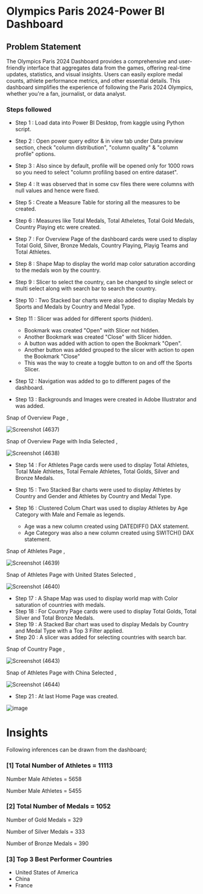 # Olympics Paris 2024-Power BI Dashboard



## Problem Statement

The Olympics Paris 2024 Dashboard provides a comprehensive and user-friendly interface that aggregates data from the games, offering real-time updates, statistics, and visual insights. Users can easily explore medal counts, athlete performance metrics, and other essential details. This dashboard simplifies the experience of following the Paris 2024 Olympics, whether you're a fan, journalist, or data analyst.


### Steps followed 

- Step 1 : Load data into Power BI Desktop, from kaggle using Python script.
- Step 2 : Open power query editor & in view tab under Data preview section, check "column distribution", "column quality" & "column profile" options.
- Step 3 : Also since by default, profile will be opened only for 1000 rows so you need to select "column profiling based on entire dataset".
- Step 4 : It was observed that in some csv files there were columns with null values and hence were fixed.
- Step 5 : Create a Measure Table for storing all the measures to be created.
- Step 6 : Measures like Total Medals, Total Atheletes, Total Gold Medals, Country Playing etc were created.
- Step 7 : For Overview Page of the dashboard cards were used to display Total Gold, Silver, Bronze Medals, Country Playing, Playig Teams and Total Athletes. 
- Step 8 : Shape Map to display the world map color saturation according to the medals won by the country.
- Step 9 : Slicer to select the country, can be changed to single select or multi select along with search bar to search the country.
- Step 10 : Two Stacked bar charts were also added to display Medals by Sports and Medals by Country and Medal Type. 
- Step 11 : Slicer was added for different sports (hidden).

  - Bookmark was created "Open" with Slicer not hidden.
  - Another Bookmark was created "Close" with Slicer hidden.
  - A button was added with action to open the Bookmark "Open".
  - Another button was added grouped to the slicer with action to open the Bookmark "Close"
  - This was the way to create a toggle button to on and off the Sports Slicer.

- Step 12 : Navigation was added to go to different pages of the dashboard.
- Step 13 : Backgrounds and Images were created in Adobe Illustrator and was added.

Snap of Overview Page ,

![Screenshot (4637)](https://github.com/user-attachments/assets/4c81812c-4b8f-440d-8a39-8e6f24d4c2f2)

Snap of Overview Page with India Selected ,

![Screenshot (4638)](https://github.com/user-attachments/assets/28ab9165-d6bd-4f2a-a90a-4eb4fa9534d3)

- Step 14 : For Athletes Page cards were used to display Total Athletes, Total Male Athletes, Total Female Athletes, Total Golds, Silver and Bronze Medals.
- Step 15 : Two Stacked Bar charts were used to display Athletes by Country and Gender and Athletes by Country and Medal Type.
- Step 16 : Clustered Colum Chart was used to display Athletes by Age Category with Male and Female as legends.

    - Age was a new column created using DATEDIFF() DAX statement.
    - Age Category was also a new column created using SWITCH() DAX statement.

Snap of Athletes Page ,

![Screenshot (4639)](https://github.com/user-attachments/assets/9fe1aa1c-2028-43ef-aa7d-d34f91bd8570)

Snap of Athletes Page with United States Selected ,

![Screenshot (4640)](https://github.com/user-attachments/assets/aeb017df-976b-4743-8bd6-7d60721019bd)


- Step 17 : A Shape Map was used to display world map with Color saturation of countries with medals.
- Step 18 : For Country Page cards were used to display Total Golds, Total Silver and Total Bronze Medals.
- Step 19 : A Stacked Bar chart was used to display Medals by Country and Medal Type with a Top 3 Filter applied.
- Step 20 : A slicer was added for selecting countries with search bar. 

Snap of Country Page ,

![Screenshot (4643)](https://github.com/user-attachments/assets/0d132621-5552-4abe-b8fa-0013376e45ec)

Snap of Athletes Page with China Selected ,

![Screenshot (4644)](https://github.com/user-attachments/assets/b0648ef2-3898-4637-ac1f-925d08c78326)

- Step 21 : At last Home Page was created. 

![image](https://github.com/user-attachments/assets/2af5d8b9-bf15-44a1-9850-50e192e31f6b) 
 


# Insights

Following inferences can be drawn from the dashboard;

### [1] Total Number of Athletes = 11113

   Number Male Athletes = 5658

   Number Male Athletes = 5455

### [2] Total Number of Medals = 1052
    
   Number of Gold Medals = 329

   Number of Silver Medals = 333    

   Number of Bronze Medals = 390

### [3] Top 3 Best Performer Countries 
   - United States of America
   - China
   - France

